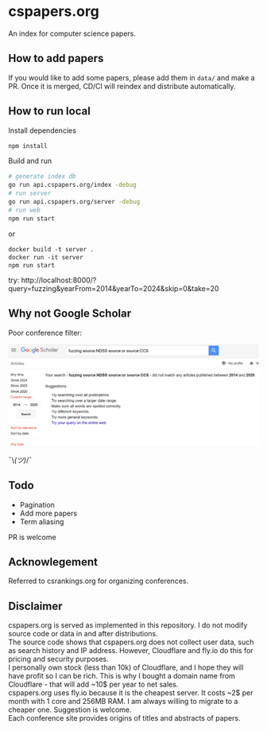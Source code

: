 # cspapers.org

An index for computer science papers.

## How to add papers

If you would like to add some papers, please add them in `data/` and make a PR. Once it is merged, CD/CI will reindex and distribute automatically.

## How to run local

Install dependencies
```bash
npm install
```

Build and run

```bash
# generate index db
go run api.cspapers.org/index -debug
# run server
go run api.cspapers.org/server -debug
# run web
npm run start
```

or

```
docker build -t server .
docker run -it server
npm run start
```

try: http://localhost:8000/?query=fuzzing&yearFrom=2014&yearTo=2024&skip=0&take=20

## Why not Google Scholar

Poor conference filter:

![google scholar](image.png)

¯\\_(ツ)_/¯

## Todo

* Pagination
* Add more papers
* Term aliasing

PR is welcome

## Acknowlegement

Referred to csrankings.org for organizing conferences.

## Disclaimer

cspapers.org is served as implemented in this repository. I do not modify source code or data in and after distributions.  
The source code shows that cspapers.org does not collect user data, such as search history and IP address. However, Cloudflare and fly.io do this for pricing and security purposes.  
I personally own stock (less than 10k) of Cloudflare, and I hope they will have profit so I can be rich. This is why I bought a domain name from Cloudflare - that will add ~10$ per year to net sales.  
cspapers.org uses fly.io because it is the cheapest server. It costs ~2$ per month with 1 core and 256MB RAM. I am always willing to migrate to a cheaper one. Suggestion is welcome.  
Each conference site provides origins of titles and abstracts of papers.
